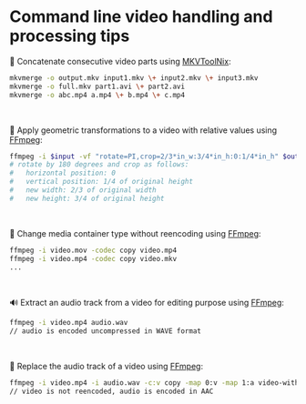 # Command line video handling and processing tips

:dango: Concatenate consecutive video parts using [MKVToolNix](https://mkvtoolnix.download/):
```sh
mkvmerge -o output.mkv input1.mkv \+ input2.mkv \+ input3.mkv
mkvmerge -o full.mkv part1.avi \+ part2.avi
mkvmerge -o abc.mp4 a.mp4 \+ b.mp4 \+ c.mp4
```

&nbsp;

:triangular_ruler: Apply geometric transformations to a video with relative values using [FFmpeg](https://ffmpeg.org/):
```sh
ffmpeg -i $input -vf "rotate=PI,crop=2/3*in_w:3/4*in_h:0:1/4*in_h" $output
# rotate by 180 degrees and crop as follows:
#   horizontal position: 0
#   vertical position: 1/4 of original height
#   new width: 2/3 of original width
#   new height: 3/4 of original height
```

&nbsp;

:gift: Change media container type without reencoding using [FFmpeg](https://ffmpeg.org/):
```sh
ffmpeg -i video.mov -codec copy video.mp4
ffmpeg -i video.mp4 -codec copy video.mkv
...
```

&nbsp;

:loud_sound: Extract an audio track from a video for editing purpose using [FFmpeg](https://ffmpeg.org/):
```sh
ffmpeg -i video.mp4 audio.wav
// audio is encoded uncompressed in WAVE format
```

&nbsp;

:musical_score: Replace the audio track of a video using [FFmpeg](https://ffmpeg.org/):
```sh
ffmpeg -i video.mp4 -i audio.wav -c:v copy -map 0:v -map 1:a video-with-new-audio.mp4
// video is not reencoded, audio is encoded in AAC
```
